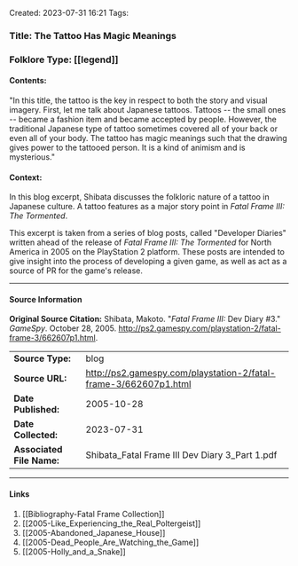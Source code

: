 Created: 2023-07-31 16:21
Tags:

### Title:  The Tattoo Has Magic Meanings
### Folklore Type:  [[legend]]

#### Contents:
"In this title, the tattoo is the key in respect to both the story and visual imagery. First, let me talk about Japanese tattoos. Tattoos -- the small ones -- became a fashion item and became accepted by people. However, the traditional Japanese type of tattoo sometimes covered all of your back or even all of your body. The tattoo has magic meanings such that the drawing gives power to the tattooed person. It is a kind of animism and is mysterious."

#### Context:
In this blog excerpt, Shibata discusses the folkloric nature of a tattoo in Japanese culture.  A tattoo features as a major story point in _Fatal Frame III: The Tormented_.

This excerpt is taken from a series of blog posts, called "Developer Diaries" written ahead of the release of _Fatal Frame III: The Tormented_ for North America in 2005 on the PlayStation 2 platform.  These posts are intended to give insight into the process of developing a given game, as well as act as a source of PR for the game's release. 


----
#### Source Information
**Original Source Citation:**
	Shibata, Makoto. "_Fatal Frame III:_ Dev Diary \#3." _GameSpy_. October 28, 2005.  http://ps2.gamespy.com/playstation-2/fatal-frame-3/662607p1.html.

| | |
| --- | --- |
| **Source Type:** | blog |
| **Source URL:** | http://ps2.gamespy.com/playstation-2/fatal-frame-3/662607p1.html |
| **Date Published:** | 2005-10-28 |
| **Date Collected:** | 2023-07-31 |
| **Associated File Name:** | Shibata_Fatal Frame III Dev Diary 3_Part 1.pdf |

---
#### Links
1. [[Bibliography-Fatal Frame Collection]]
2. [[2005-Like_Experiencing_the_Real_Poltergeist]]
3. [[2005-Abandoned_Japanese_House]]
4. [[2005-Dead_People_Are_Watching_the_Game]]
5. [[2005-Holly_and_a_Snake]]